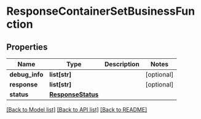 # ResponseContainerSetBusinessFunction

## Properties
Name | Type | Description | Notes
------------ | ------------- | ------------- | -------------
**debug_info** | **list[str]** |  | [optional] 
**response** | **list[str]** |  | [optional] 
**status** | [**ResponseStatus**](ResponseStatus.md) |  | 

[[Back to Model list]](../README.md#documentation-for-models) [[Back to API list]](../README.md#documentation-for-api-endpoints) [[Back to README]](../README.md)


